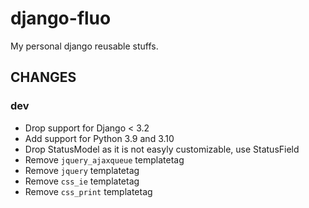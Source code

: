 # django-fluo

My personal django reusable stuffs.


## CHANGES ##

### dev

* Drop support for Django < 3.2
* Add support for Python 3.9 and 3.10
* Drop StatusModel as it is not easyly customizable, use StatusField
* Remove `jquery_ajaxqueue` templatetag
* Remove `jquery` templatetag
* Remove `css_ie` templatetag
* Remove `css_print` templatetag
